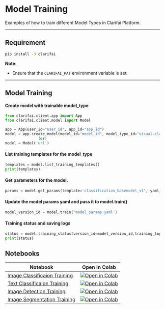 # Model Training
Examples of how to train different Model Types in Clarifai Platform.



---
## Requirement
```bash
pip install -U clarifai
```

**Note:**

- Ensure that the `CLARIFAI_PAT` environment variable is set.
---

## Model Training



#### Create model with trainable model_type
```python
from clarifai.client.app import App
from clarifai.client.model import Model

app = App(user_id="user_id", app_id="app_id")
model = app.create_model(model_id="model_id", model_type_id="visual-classifier")
               (or)
model = Model('url')
```

#### List training templates for the model_type
```python
templates = model.list_training_templates()
print(templates)
```

#### Get parameters for the model.
```python
params = model.get_params(template='classification_basemodel_v1', yaml_file='model_params.yaml')
```

#### Update the model params yaml and pass it to model.train()
```python
model_version_id = model.train('model_params.yaml')
```

#### Training status and saving logs
```python
status = model.training_status(version_id=model_version_id,training_logs=True)
print(status)
```


## Notebooks
| Notebook | Open in Colab |
| ----------- | ----------- |
| [Image Classificaion Training](image-classification_training.ipynb) | [![Open in Colab](https://colab.research.google.com/assets/colab-badge.svg)](https://colab.research.google.com/github/Clarifai/examples/blob/main/models/model_train/image-classification_training.ipynb) |
| [Text Classificaion Training](text-classification_training.ipynb) | [![Open in Colab](https://colab.research.google.com/assets/colab-badge.svg)](https://colab.research.google.com/github/Clarifai/examples/blob/main/models/model_train/text-classification_training.ipynb) |
| [Image Detection Training](image-detection_training.ipynb) | [![Open in Colab](https://colab.research.google.com/assets/colab-badge.svg)](https://colab.research.google.com/github/Clarifai/examples/blob/main/models/model_train/image-detection_training.ipynb) |
| [Image Segmentation Training](image-segmentation_training.ipynb) | [![Open in Colab](https://colab.research.google.com/assets/colab-badge.svg)](https://colab.research.google.com/github/Clarifai/examples/blob/main/models/model_train/image-segmentation_training.ipynb) |
